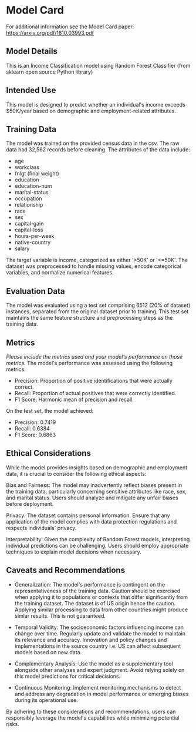 # Model Card

For additional information see the Model Card paper: https://arxiv.org/pdf/1810.03993.pdf

## Model Details

This is an Income Classification model using Random Forest Classifier (from sklearn open source Python library)

## Intended Use

This model is designed to predict whether an individual's income exceeds $50K/year based on demographic and employment-related attributes.

## Training Data

The model was trained on the provided census data in the csv.  The raw data had 32,562 records before cleaning.
The attributes of the data include:

- age
- workclass
- fnlgt (final weight)
- education
- education-num
- marital-status
- occupation
- relationship
- race
- sex
- capital-gain
- capital-loss
- hours-per-week
- native-country
- salary

The target variable is income, categorized as either '>50K' or '<=50K'. The dataset was preprocessed to handle missing values, encode categorical variables, and normalize numerical features.

## Evaluation Data

The model was evaluated using a test set comprising 6512 (20% of dataset) instances, separated from the original dataset prior to training. This test set maintains the same feature structure and preprocessing steps as the training data.

## Metrics

_Please include the metrics used and your model's performance on those metrics._
The model's performance was assessed using the following metrics:​

- Precision: Proportion of positive identifications that were actually correct.​
- Recall: Proportion of actual positives that were correctly identified.​
- F1 Score: Harmonic mean of precision and recall.​

On the test set, the model achieved:​

- Precision: 0.7419​
- Recall: 0.6384
- F1 Score: 0.6863

## Ethical Considerations

While the model provides insights based on demographic and employment data, it is crucial to consider the following ethical aspects:​

Bias and Fairness: The model may inadvertently reflect biases present in the training data, particularly concerning sensitive attributes like race, sex, and marital status. Users should analyze and mitigate any unfair biases before deployment.​

Privacy: The dataset contains personal information. Ensure that any application of the model complies with data protection regulations and respects individuals' privacy.​

Interpretability: Given the complexity of Random Forest models, interpreting individual predictions can be challenging. Users should employ appropriate techniques to explain model decisions when necessary.

## Caveats and Recommendations

- Generalization: The model's performance is contingent on the representativeness of the training data. Caution should be exercised when applying it to populations or contexts that differ significantly from the training dataset.​  The dataset is of US origin hence the caution.  Applying similar processing to data from other countries might produce simlar results.  This is not guaranteed.

- Temporal Validity: The socioeconomic factors influencing income can change over time. Regularly update and validate the model to maintain its relevance and accuracy.​  Innovation and policy changes and implementations in the source country i.e. US can affect subsequent models based on new data.

- Complementary Analysis: Use the model as a supplementary tool alongside other analyses and expert judgment. Avoid relying solely on this model predictions for critical decisions.​

- Continuous Monitoring: Implement monitoring mechanisms to detect and address any degradation in model performance or emerging biases during its operational use.​

By adhering to these considerations and recommendations, users can responsibly leverage the model's capabilities while minimizing potential risks.
